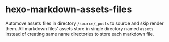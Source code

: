 # hexo-markdown-assets-files
Automove assets files in directory `/source/_posts` to source and skip render them. All markdown files' assets store in single directory named `assets` instead of creating same name directories to store each markdown file.
